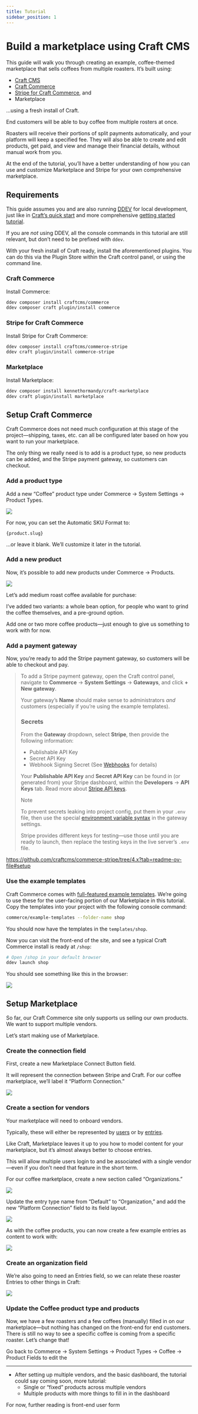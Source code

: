 ```yaml
---
title: Tutorial
sidebar_position: 1
---
```


<!-- This is a test, not the most recent draft -->

# Build a marketplace using Craft&nbsp;CMS

This guide will walk you through creating an example, coffee-themed marketplace that sells coffees from multiple roasters. It’s built using:

- [Craft CMS](https://craftcms.com/docs/4.x/)
- [Craft Commerce](https://craftcms.com/docs/commerce/4.x/)
- [Stripe for Craft Commerce](https://github.com/craftcms/commerce-stripe/tree/4.x/#readme), and
- Marketplace

…using a fresh install of Craft.

End customers will be able to buy coffee from multiple rosters at once.

Roasters will receive their portions of split payments automatically, and your platform will keep a specified fee. They will also be able to create and edit products, get paid, and view and manage their financial details, without manual work from you.

At the end of the tutorial, you’ll have a better understanding of how you can use and customize Marketplace and Stripe for your own comprehensive marketplace.

## Requirements

This guide assumes you and are also running [DDEV](https://ddev.readthedocs.io/en/stable/) for local development, just like in [Craft’s quick start](https://craftcms.com/docs/5.x/install.html#quick-start) and more comprehensive [getting started tutorial](https://craftcms.com/docs/getting-started-tutorial/).

If you are *not* using DDEV, all the console commands in this tutorial are still relevant, but don’t need to be prefixed with `ddev`.

With your fresh install of Craft ready, install the aforementioned plugins. You can do this via the Plugin Store within the Craft control panel, or using the command line.

### Craft Commerce

Install Commerce:

```sh
ddev composer install craftcms/commerce
ddev composer craft plugin/install commerce
```

### Stripe for Craft Commerce

Install Stripe for Craft Commerce:

```sh
ddev composer install craftcms/commerce-stripe
ddev craft plugin/install commerce-stripe
```

### Marketplace

Install Marketplace:

```sh
ddev composer install kennethormandy/craft-marketplace
ddev craft plugin/install marketplace
```

## Setup Craft Commerce

<!--

- Add coffee product type
- Add a coffee product

-->

Craft Commerce does not need much configuration at this stage of the project—shipping, taxes, etc. can all be configured later based on how you want to run your marketplace.

The only thing we really need is to add is a product type, so new products can be added, and the Stripe payment gateway, so customers can checkout.

### Add a product type

Add a new “Coffee” product type under Commerce → System Settings → Product Types.

![](https://picsum.photos/id/13/2500/1667)

For now, you can set the Automatic SKU Format to:

```twig
{product.slug}
```

…or leave it blank. We’ll customize it later in the tutorial.

### Add a new product

Now, it’s possible to add new products under Commerce → Products.

![](https://picsum.photos/id/13/2500/1667)

Let’s add medium roast coffee available for purchase:

I’ve added two variants: a whole bean option, for people who want to grind the coffee themselves, and a pre-ground option.

Add one or two more coffee products—just enough to give us something to work with for now.

### Add a payment gateway

Now, you’re ready to add the Stripe payment gateway, so customers will be able to checkout and pay.

>  To add a Stripe payment gateway, open the Craft control panel, navigate to **Commerce** → **System Settings** → **Gateways**, and click **+ New gateway**.
> 
> Your gateway’s **Name** should make sense to administrators _and_ customers (especially if you’re using the example templates).
> 
> ### Secrets
> 
> From the **Gateway** dropdown, select **Stripe**, then provide the following information:
> 
> - Publishable API Key
> - Secret API Key
> - Webhook Signing Secret (See [Webhooks](#webhooks) for details)
> 
> Your **Publishable API Key** and **Secret API Key** can be found in (or generated from) your Stripe dashboard, within the **Developers** &rarr; **API Keys** tab. Read more about [Stripe API keys](https://stripe.com/docs/keys).
> 
> > [!NOTE]
> > To prevent secrets leaking into project config, put them in your `.env` file, then use the special [environment variable syntax](https://craftcms.com/docs/4.x/config/#control-panel-settings) in the gateway settings.
> 
> Stripe provides different keys for testing—use those until you are ready to launch, then replace the testing keys in the live server’s `.env` file.

https://github.com/craftcms/commerce-stripe/tree/4.x?tab=readme-ov-file#setup

<!-- Set the keys to environment variables—it’s best practice, and we’re going to use them again for Marketplace -->

### Use the example templates

Craft Commerce comes with [full-featured example templates](https://craftcms.com/docs/commerce/4.x/example-templates.html). We’re going to use these for the user-facing portion of our Marketplace in this tutorial. Copy the templates into your project with the following console command:

```sh
commerce/example-templates --folder-name shop
```

You should now have the templates in the `templates/shop`.

Now you can visit the front-end of the site, and see a typical Craft Commerce install is ready at `/shop`:

```sh
# Open /shop in your default browser
ddev launch shop
```

You should see something like this in the browser:

![](https://picsum.photos/id/13/2500/1667)

## Setup Marketplace

So far, our Craft Commerce site only supports us selling our own products. We want to support multiple vendors.

Let’s start making use of Marketplace.

### Create the connection field

First, create a new Marketplace Connect Button field.

It will represent the connection between Stripe and Craft. For our coffee marketplace, we’ll label it “Platform Connection.”

![](https://picsum.photos/id/13/2500/1667)

### Create a section for vendors

<!--

Decide on a term: Payee, Connected Accounts, Sellers, Vendors. Or use Roasters for the sake of the tutorial.

-->

Your marketplace will need to onboard vendors.

Typically, these will either be represented by [users](https://craftcms.com/docs/4.x/reference/element-types/users) or by [entries](https://craftcms.com/docs/4.x/reference/element-types/entries).

Like Craft, Marketplace leaves it up to you how to model content for your marketplace, but it’s almost always better to choose entries.

This will allow multiple users login to and be associated with a single vendor—even if you don’t need that feature in the short term.

For our coffee marketplace, create a new section called “Organizations.”

![](https://picsum.photos/id/13/2500/1667)

Update the entry type name from “Default” to “Organization,” and add the new “Platform Connection” field to its field layout.

![](https://picsum.photos/id/13/2500/1667)

As with the coffee products, you can now create a few example entries as content to work with:

![](https://picsum.photos/id/13/2500/1667)

### Create an organization field

We’re also going to need an Entries field, so we can relate these roaster Entries to other things in Craft:

![](https://picsum.photos/id/13/2500/1667)

### Update the Coffee product type and products

Now, we have a few roasters and a few coffees (manually) filled in on our marketplace—but nothing has changed on the front-end for end customers. There is still no way to see a specific coffee is coming from a specific roaster. Let’s change that!

Go back to Commerce → System Settings → Product Types → Coffee → Product Fields to edit the 

<!-- 

- Add the field to the coffee product type, so we know which coffee belongs to which roaster
- Create some more roaster entries
- Edit the coffee products you’ve made so far, and give each one to a different roaster

-->

***

- After setting up multiple vendors, and the basic dashboard, the tutorial could say coming soon, more tutorial:
	- Single or “fixed” products across multiple vendors
	- Multiple products with more things to fill in in the dashboard

For now, further reading is front-end user form
